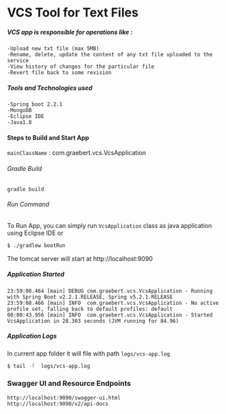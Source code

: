 # VCS Tool for Text Files

##### VCS app is responsible for operations like :

	-Upload new txt file (max 5MB)
	-Rename, delete, update the content of any txt file uploaded to the service
	-View history of changes for the particular file
	-Revert file back to some revision
	
##### Tools and Technologies used
    -Spring boot 2.2.1
    -MongoDB
    -Eclipse IDE
    -Java1.8

#### Steps to Build and Start App
`mainClassName` : com.graebert.vcs.VcsApplication

###### Gradle  Build
```
gradle build
```
###### Run Command
To Run App, you can simply run `VcsApplication` class as java application using Eclipse IDE or
```sh
$ ./gradlew bootRun
```
The tomcat server will start at http://localhost:9090

##### Application Started
```
23:59:08.464 [main] DEBUG com.graebert.vcs.VcsApplication - Running with Spring Boot v2.2.1.RELEASE, Spring v5.2.1.RELEASE
23:59:08.466 [main] INFO  com.graebert.vcs.VcsApplication - No active profile set, falling back to default profiles: default
00:00:43.956 [main] INFO  com.graebert.vcs.VcsApplication - Started VcsApplication in 28.303 seconds (JVM running for 84.96)
```

##### Application Logs
In current app folder it will file with path `logs/vcs-app.log`
```sh
$ tail -f  logs/vcs-app.log
```
### Swagger UI and Resource Endpoints

	http://localhost:9090/swagger-ui.html
	http://localhost:9090/v2/api-docs

